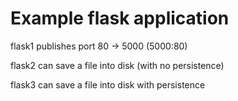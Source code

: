 # Example flask application

flask1 publishes port 80 -> 5000 (5000:80)

flask2 can save a file into disk (with no persistence)

flask3 can save a file into disk with persistence
